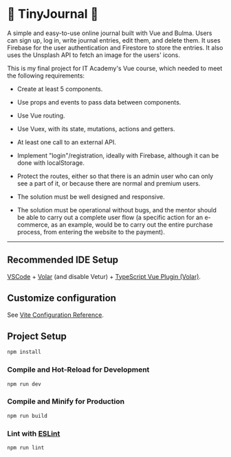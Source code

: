 # 📖 TinyJournal 📖

A simple and easy-to-use online journal built with Vue and Bulma. Users can sign up, log in, write journal entries, edit them, and delete them. It uses Firebase for the user authentication and Firestore to store the entries. It also uses the Unsplash API to fetch an image for the users' icons.

This is my final project for IT Academy's Vue course, which needed to meet the following requirements:

- Create at least 5 components.

- Use props and events to pass data between components.

- Use Vue routing.

- Use Vuex, with its state, mutations, actions and getters.

- At least one call to an external API.

- Implement "login"/registration, ideally with Firebase, although it can be done with localStorage.

- Protect the routes, either so that there is an admin user who can only see a part of it, or because there are normal and premium users.

- The solution must be well designed and responsive.

- The solution must be operational without bugs, and the mentor should be able to carry out a complete user flow (a specific action for an e-commerce, as an example, would be to carry out the entire purchase process, from entering the website to the payment).

---

## Recommended IDE Setup

[VSCode](https://code.visualstudio.com/) + [Volar](https://marketplace.visualstudio.com/items?itemName=Vue.volar) (and disable Vetur) + [TypeScript Vue Plugin (Volar)](https://marketplace.visualstudio.com/items?itemName=Vue.vscode-typescript-vue-plugin).

## Customize configuration

See [Vite Configuration Reference](https://vitejs.dev/config/).

## Project Setup

```sh
npm install
```

### Compile and Hot-Reload for Development

```sh
npm run dev
```

### Compile and Minify for Production

```sh
npm run build
```

### Lint with [ESLint](https://eslint.org/)

```sh
npm run lint
```
